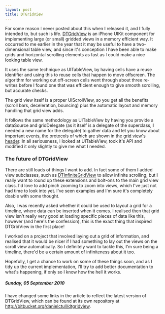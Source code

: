 ```yaml
---
layout: post
title: DTGridView
---
```


For some reason I never posted about this when I released it, and I fully intended to, but such is life. [DTGridView](http://bitbucket.org/danielctull/dtgridview/src/tip/DTGridView/) is an iPhone UIKit component for implementing large (or small) gridded views in a memory efficient way. It occurred to me earlier in the year that it may be useful to have a two-dimensional table view, and since it's conception I have been able to make grids and horizontal scrolling elements as fast as I could make a nice looking table view.

It uses the same technique as UITableView, by having cells have a reuse identifier and using this to reuse cells that happen to move offscreen. The algorithm for working out off-screen cells went through about three re-writes before I found one that was efficient enough to give smooth scrolling, but accurate checks.

The grid view itself is a proper UIScrollView, so you get all the benefits (scroll bars, deceleration, bouncing) plus the automatic layout and memory handling that grid view adds.

It follows the same methodology as UITableView by having you provide a dataSource and gridDelegate (as it itself is a delegate of the superclass, I needed a new name for the delegate) to gather data and let you know about important events, the protocols of which are shown in the [grid view's header](http://bitbucket.org/danielctull/dtgridview/src/tip/DTGridView/DTGridView.h). In all seriousness, I looked at UITableView, took it's API and modified it only slightly to give me what I needed.

### The future of DTGridView

There are still loads of things I want to add. In fact some of them I added view subclasses, such as [DTInfiniteGridView](http://bitbucket.org/danielctull/dtkit/src/tip/DTInfiniteGridView/) to allow infinite scrolling, but I really want to round up these extensions and bolt-ons to the main grid view class. I'd love to add pinch zooming to zoom into views, which I've just not had time to look into yet. I've seen examples and I'm sure it's completely doable with some thought.

Also, I was recently asked whether it could be used to layout a grid for a timeline, where data can be inserted when it comes. I realised then that grid view isn't really very good at loading specific pieces of data like this, however (and here's the confession), this is the exact thing that inspired DTGridView in the first place!

I worked on a project that involved laying out a grid of information, and realised that it would be nicer if I had something to lay out the views on the scroll view automatically. So I definitely want to tackle this, I'm sure being a timeline, there'd be a certain amount of infiniteness about it too.

Hopefully, I get a chance to work on some of these things soon, and as I tidy up the current implementation, I'll try to add better documentation to what's happening, if only so I know how the hell it works.

##### Sunday, 05 September 2010

I have changed some links in the article to reflect the latest version of DTGridView, which can be found at its own repository at <http://bitbucket.org/danielctull/dtgridview>.
